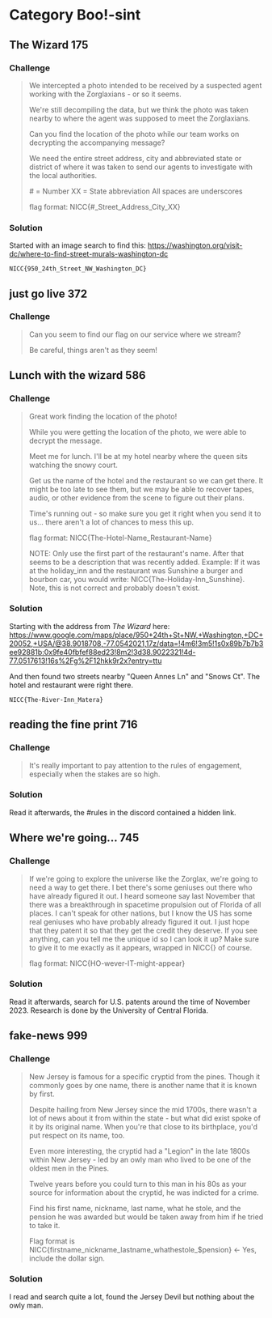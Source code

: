# Category Boo!-sint

## The Wizard 175

### Challenge
>We intercepted a photo intended to be received by a suspected agent working with the Zorglaxians - or so it seems.
>
>We're still decompiling the data, but we think the photo was taken nearby to where the agent was supposed to meet the Zorglaxians.
>
>Can you find the location of the photo while our team works on decrypting the accompanying message?
>
>We need the entire street address, city and abbreviated state or district of where it was taken to send our agents to investigate with the local authorities.
>
>\# = Number
>XX = State abbreviation
>All spaces are underscores
>
>flag format: NICC{#_Street_Address_City_XX}

### Solution
Started with an image search to find this: https://washington.org/visit-dc/where-to-find-street-murals-washington-dc

```pre
NICC{950_24th_Street_NW_Washington_DC}
```

## just go live 372

### Challenge
>Can you seem to find our flag on our service where we stream?
>
>Be careful, things aren't as they seem!

## Lunch with the wizard 586

### Challenge
>Great work finding the location of the photo!
>
>While you were getting the location of the photo, we were able to decrypt the message.
>
>Meet me for lunch. I'll be at my hotel nearby where the queen sits watching the snowy court.
>
>Get us the name of the hotel and the restaurant so we can get there. It might be too late to see them, but we may be able to recover tapes, audio, or other evidence from the scene to figure out their plans.
>
>Time's running out - so make sure you get it right when you send it to us... there aren't a lot of chances to mess this up.
>
>flag format: NICC{The-Hotel-Name_Restaurant-Name}
>
>NOTE: Only use the first part of the restaurant's name. After that seems to be a description that was recently added. Example: If it was at the holiday_inn and the restaurant was Sunshine a burger and bourbon car, you would write: NICC{The-Holiday-Inn_Sunshine}. Note, this is not correct and probably doesn't exist.

### Solution
Starting with the address from *The Wizard* here: https://www.google.com/maps/place/950+24th+St+NW,+Washington,+DC+20052,+USA/@38.9018708,-77.0542021,17z/data=!4m6!3m5!1s0x89b7b7b3ee92881b:0x9fe40fbfef88ed23!8m2!3d38.9022321!4d-77.0517613!16s%2Fg%2F12hkk9r2x?entry=ttu

And then found two streets nearby "Queen Annes Ln" and "Snows Ct". The hotel and restaurant were right there.
```pre
NICC{The-River-Inn_Matera} 
```

## reading the fine print 716

### Challenge
>It's really important to pay attention to the rules of engagement, especially when the stakes are so high.

### Solution
Read it afterwards, the #rules in the discord contained a hidden link.

## Where we're going... 745

### Challenge
>If we're going to explore the universe like the Zorglax, we're going to need a way to get there. I bet there's some geniuses out there who have already figured it out. I heard someone say last November that there was a breakthrough in spacetime propulsion out of Florida of all places. I can't speak for other nations, but I know the US has some real geniuses who have probably already figured it out. I just hope that they patent it so that they get the credit they deserve. If you see anything, can you tell me the unique id so I can look it up? Make sure to give it to me exactly as it appears, wrapped in NICC{} of course.
>
>flag format: NICC{HO-wever-IT-might-appear}

### Solution
Read it afterwards, search for U.S. patents around the time of November 2023. Research is done by the University of Central Florida.

## fake-news 999

### Challenge
>New Jersey is famous for a specific cryptid from the pines. Though it commonly goes by one name, there is another name that it is known by first.
>
>Despite hailing from New Jersey since the mid 1700s, there wasn't a lot of news about it from within the state - but what did exist spoke of it by its original name. When you're that close to its birthplace, you'd put respect on its name, too.
>
>Even more interesting, the cryptid had a "Legion" in the late 1800s within New Jersey - led by an owly man who lived to be one of the oldest men in the Pines.
>
>Twelve years before you could turn to this man in his 80s as your source for information about the cryptid, he was indicted for a crime.
>
>Find his first name, nickname, last name, what he stole, and the pension he was awarded but would be taken away from him if he tried to take it.
>
>Flag format is NICC{firstname_nickname_lastname_whathestole_$pension} <- Yes, include the dollar sign.

### Solution
I read and search quite a lot, found the Jersey Devil but nothing about the owly man.

